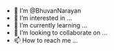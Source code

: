 - 👋  I’m @BhuvanNarayan
- 👀 I’m interested in ...
- 🌱 I’m currently learning ...
- 💞️ I’m looking to collaborate on ...
- 📫 How to reach me ...

<!---
BhuvanNarayan/BhuvanNarayan is a ✨ special ✨ repository because its `README.md` (this file) appears on your GitHub profile.
You can click the Preview link to take a look at your changes.
--->
